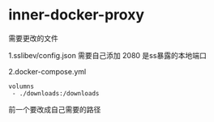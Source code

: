 # inner-docker-proxy

需要更改的文件

1.sslibev/config.json 需要自己添加
2080 是ss暴露的本地端口

2.docker-compose.yml
```
volumns
 - ./downloads:/downloads
```
 前一个要改成自己需要的路径
